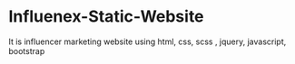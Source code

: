 # Influenex-Static-Website
It is influencer marketing website using html, css, scss , jquery, javascript, bootstrap

